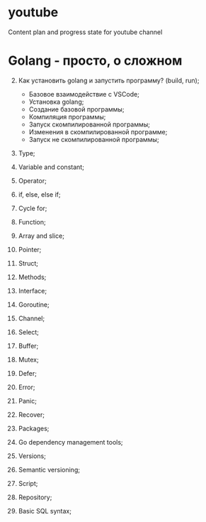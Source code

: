 # youtube
Content plan and progress state for youtube channel

# Golang - просто, о сложном

2. Как установить golang и запустить программу? (build, run);
      - Базовое взаимодействие с VSCode;
      - Установка golang;
      - Создание базовой программы;
      - Компиляция программы;
      - Запуск скомпилированной программы;
      - Изменения в скомпилированной программе;
      - Запуск не скомпилированной программы;

3. Type;
4. Variable and constant;
5. Operator;
6. if, else, else if;
7. Cycle for;
8. Function;
9. Array and slice;
10. Pointer;
11. Struct;
12. Methods;
13. Interface;
14. Goroutine;
15. Channel;
16. Select;
17. Buffer;
18. Mutex;
19. Defer;
20. Error;
21. Panic;
22. Recover;
23. Packages;
24. Go dependency management tools;
25. Versions;
26. Semantic versioning;
27. Script;
28. Repository;
29. Basic SQL syntax;
